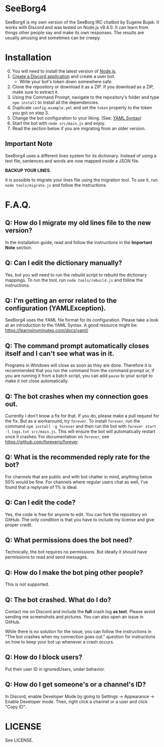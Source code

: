 # SeeBorg4
SeeBorg4 is my own version of the SeeBorg IRC chatbot by Eugene Bujak.
It works with Discord and was tested on Node.js v9.4.0.
It can learn from things other people say and make its own responses.
The results are usually amusing and sometimes can be creepy.

# Installation

0. You will need to install the latest version of [Node.js](https://nodejs.org/en/).
0. [Create a Discord application](https://discordapp.com/developers/applications/me) and create a user bot.
    - Write your bot's token down somewhere safe.
0. Clone the repository or download it as a ZIP. If you download as a ZIP, make sure to extract it.
0. Using the Command Prompt, navigate to the repository's folder and type `npm install` to install all the dependencies.
0. Duplicate `config.example.yml` and set the `token` property to the token you got on step 3.
0. Change the bot configuration to your liking. (See: [YAML Syntax](https://learn.getgrav.org/advanced/yaml))
0. Start the bot with `node src/main.js` and enjoy.
0. Read the section below if you are migrating from an older version.

## Important Note

SeeBorg4 uses a different lines system for its dictionary. Instead of using a text file,
sentences and words are now mapped inside a JSON file.

__BACKUP YOUR LINES.__

It is possible to migrate your lines file using the migration tool. To use it, run `node tools/migrate.js`
and follow the instructions. 

# F.A.Q.

## Q: How do I migrate my old lines file to the new version?

In the installation guide, read and follow the instructions in the __Important Note__ section.

## Q: Can I edit the dictionary manually?

Yes, but you will need to run the rebuild script to rebuild the dictionary mappings. To run the tool, run `node tools/rebuild.js` and follow the instructions.

## Q: I'm getting an error related to the configuration (YAMLException).

SeeBorg4 uses the YAML file format for its configuration. Please take a look at an introduction to the YAML Syntax. A good resource might be: https://learnxinyminutes.com/docs/yaml/

## Q: The command prompt automatically closes itself and I can't see what was in it.

Programs in Windows will close as soon as they are done. Therefore it is recommended that you run the command from the command prompt or, if you are running it from a batch script, you can add `pause` to your script to make it not close automatically.

## Q: The bot crashes when my connection goes out.

Currently I don't know a fix for that. If you do, please make a pull request for the fix. But as a workaround, try `forever`. To install `forever`, run the command `npm install -g forever` and then run the bot with `forever start -l logs.txt src/main.js`. This will ensure the bot will automatically restart once it crashes. For documentation on `forever`, see https://github.com/foreverjs/forever.

## Q: What is the recommended reply rate for the bot?

For channels that are public and with bot chatter in mind, anything below 50% would be fine. For channels where regular users chat as well, I've found that a replyrate of 1% is ideal.

## Q: Can I edit the code?

Yes, the code is free for anyone to edit. You can fork the repository on GitHub. The only condition is that you have to include my license and give proper credit.

## Q: What permissions does the bot need?

Technically, the bot requires no permissions. But ideally it should have permissions to read and send messages.

## Q: How do I make the bot ping other people?

This is not supported.

## Q: The bot crashed. What do I do?

Contact me on Discord and include the __full__ crash log __as text__. Please avoid sending me screenshots and pictures. You can also open an issue in GitHub.

While there is no solution for the issue, you can follow the instructions in "The bot crashes when my connection goes out." question for instructions on how to keep your bot up whenever a crash occurs.

## Q: How do I block users?

Put their user ID in ignoredUsers, under behavior.

## Q: How do I get someone's or a channel's ID?

In Discord, enable Developer Mode by going to Settings -> Appearance -> Enable Developer mode. Then, right click a channel or a user and click "Copy ID".

# LICENSE

See LICENSE.
